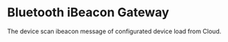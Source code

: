 # Bluetooth iBeacon Gateway

The device scan ibeacon message of configurated device load from Cloud.